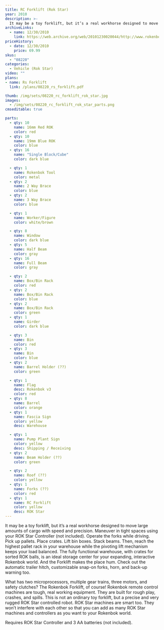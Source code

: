```yaml
---
title: RC Forklift (Rok Star)
year: 2010
description: >-
  It may be a toy forklift, but it’s a real workhorse designed to move large amounts of cargo with speed and precision. Maneuver in tight spaces using your ROK Star Controller (not included). Operate the forks while driving. Pick up pallets. Place crates. Lift bin boxes. Stack beams. Then, reach the highest pallet rack in your warehouse while the pivoting lift mechanism keeps your load balanced.
archiveLinks:
  - name: 12/30/2010
    link: https://web.archive.org/web/20101230020044/http://www.rokenbok.com/estore/machines/remote-control-forklift
priceHistory:
  - date: 12/30/2010
    price: 69.99
skus:
  - "08220"
categories:
  - Vehicle (Rok Star)
video: ""
plans:
- name: Rs Forklift
  link: /plans/08220_rs_forklift.pdf

thumb: /img/sets/08220_rc_forklift_rok_star.jpg
images:
  - /img/sets/08220_rc_forklift_rok_star_parts.png
cmseditable: true

parts:
  - qty: 10
    name: 16mm Red ROK
    color: red
  - qty: 10
    name: 19mm Blue ROK
    color: blue
  - qty: 16
    name: "Single Block/Cube"
    color: dark blue

  - qty: 1
    name: Rokenbok Tool
    color: metal
  - qty: 2
    name: 2 Way Brace
    color: blue
  - qty: 2
    name: 3 Way Brace
    color: blue

  - qty: 1
    name: Worker/Figure
    color: white/brown

  - qty: 8
    name: Window
    color: dark blue
  - qty: 5
    name: Half Beam
    color: gray
  - qty: 16
    name: Full Beam
    color: gray

  - qty: 2
    name: Box/Bin Rack
    color: red
  - qty: 2
    name: Box/Bin Rack
    color: blue
  - qty: 2
    name: Box/Bin Rack
    color: green
  - qty: 1
    name: Girder
    color: dark blue

  - qty: 3
    name: Bin
    color: red
  - qty: 3
    name: Bin
    color: blue
  - qty: 2
    name: Barrel Holder (??)
    color: green

  - qty: 1
    name: Flag
    desc: Rokenbok v3
    color: red
  - qty: 8
    name: Barrel
    color: orange
  - qty: 1
    name: Fascia Sign
    color: yellow
    desc: Warehouse

  - qty: 1
    name: Pump Plant Sign
    color: yellow
    desc: Shipping / Receiving
  - qty: 2
    name: Beam Holder (??)
    color: green

  - qty: 2
    name: Roof (??)
    color: yellow
  - qty: 1
    name: Forks (??)
    color: red
  - qty: 1
    name: RC Forklift
    color: yellow
    desc: ROK Star
---
```

It may be a toy forklift, but it’s a real workhorse designed to move large amounts of cargo with speed and precision. Maneuver in tight spaces using your ROK Star Controller (not included). Operate the forks while driving. Pick up pallets. Place crates. Lift bin boxes. Stack beams. Then, reach the highest pallet rack in your warehouse while the pivoting lift mechanism keeps your load balanced. The fully functional warehouse, with crates for sorted ROK balls, is an ideal storage center for your expanding, interactive Rokenbok world. And the Forklift makes the place hum. Check out the automatic trailer hitch, customizable snap-on forks, horn, and back-up warning too.

What has two microprocessors, multiple gear trains, three motors, and safety clutches?  The Rokenbok Forklift, of course!  Rokenbok remote control machines are tough, real working equipment.  They are built for rough play, crashes, and spills.  This is not an ordinary toy forklift, but a precise and very rugged ROK Star controlled robot. ROK Star machines are smart too. They won’t interfere with each other so that you can add as many ROK Star machines and controllers as you want to your Rokenbok world.

Requires ROK Star Controller and 3 AA batteries (not included).
